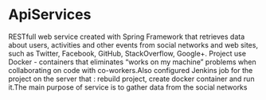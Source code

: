 # ApiServices
RESTfull web service created with Spring Framework that retrieves data about users, activities and other events from social networks and web sites, such as Twitter, Facebook, GitHub, StackOverflow, Google+. Project use Docker - containers that eliminates “works on my machine” problems when collaborating on code with co-workers.Also configured Jenkins job for the project on the server that : rebuild project, create docker container and run it.The main purpose of service is to gather data from the social networks

